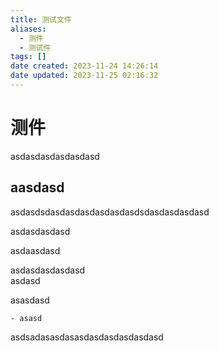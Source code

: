 ```yaml
---
title: 测试文件
aliases:
  - 测件
  - 测试件
tags: []
date created: 2023-11-24 14:26:14
date updated: 2023-11-25 02:16:32
---
```


# 测件

asdasdasdasdasdasd

## aasdasd

asdasdsdasdasdasdasdasdasdsdasdasdasdasd

asdasdasdasd

asdaasdasd

asdasdasdasdasd  
asdasd

asasdasd

    - asasd

asdsadasasdasasdasdasdasdasdasd


